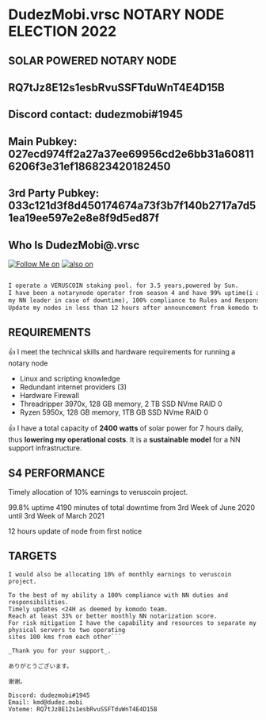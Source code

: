 # DudezMobi.vrsc NOTARY NODE ELECTION 2022

## SOLAR POWERED NOTARY NODE
## RQ7tJz8E12s1esbRvuSSFTduWnT4E4D15B
## Discord contact: dudezmobi#1945
## Main Pubkey: 027ecd974ff2a27a37ee69956cd2e6bb31a608116206f3e31ef186823420182450
## 3rd Party Pubkey: 033c121d3f8d450174674a73f3b7f140b2717a7d51ea19ee597e2e8e8f9d5ed87f

## Who Is DudezMobi@.vrsc

<!-- Please don't remove this: Grab your social icons from https://github.com/carlsednaoui/gitsocial -->

<!-- display the social media buttons in your README -->

[![Follow Me on][1.1]][1]
[![also on ][2.1]][2]


<!-- links to social media icons -->
<!-- no need to change these -->

<!-- icons with padding -->

[1.1]: http://i.imgur.com/tXSoThF.png (twitter icon with padding)
[2.1]: http://i.imgur.com/0o48UoR.png (github icon with padding)

<!-- icons without padding -->

[1.2]: http://i.imgur.com/wWzX9uB.png (twitter icon without padding)
[2.2]: http://i.imgur.com/9I6NRUm.png (github icon without padding)


<!-- links to your social media accounts -->
<!-- update these accordingly -->

[1]: https://twitter.com/dudezmobi
[2]: http://www.github.com/dudezmobi





```markdown

I operate a VERUSCOIN staking pool. for 3.5 years,powered by Sun.
I have been a notarynode operator from season 4 and have 99% uptime(i always update
my NN leader in case of downtime), 100% compliance to Rules and Responsibilities, 
Update my nodes in less than 12 hours after announcement from komodo team.


```

## REQUIREMENTS


:+1: 
 I meet the technical skills and hardware requirements for running a notary node 

* Linux and scripting knowledge
* Redundant internet providers (3)
* Hardware Firewall
* Threadripper 3970x, 128 GB memory, 2 TB SSD NVme RAID 0 
* Ryzen 5950x, 128 GB memory, 1TB GB SSD NVme RAID 0

:+1: 
I have a total capacity of **2400 watts** of solar power for 7 hours daily, thus **lowering
my operational costs**. It is a **sustainable model** for a NN support infrastructure.

## S4 PERFORMANCE

Timely allocation of 10% earnings to veruscoin project.

99.8% uptime
4190 minutes of total downtime from 3rd Week of June 2020 until 3rd Week of March 2021

12 hours update of node from first notice 


## TARGETS

```I would also be allocating 10% of monthly earnings to veruscoin project.```

```I still wont give moonshot promises and expectations but I would ensure that realistic key performance indicator are met.
To the best of my ability a 100% compliance with NN duties and responsibilities.
Timely updates <24H as deemed by komodo team.  
Reach at least 33% or better monthly NN notarization score.
For risk mitigation I have the capability and resources to separate my physical servers to two operating 
sites 100 kms from each other```

_Thank you for your support_.

ありがとうございます。

谢谢。

Discord: dudezmobi#1945
Email: kmd@dudez.mobi
Voteme: RQ7tJz8E12s1esbRvuSSFTduWnT4E4D15B
